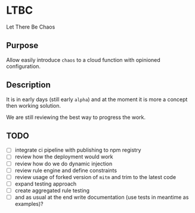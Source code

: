 # LTBC

Let There Be Chaos

## Purpose

Allow easily introduce `chaos` to a cloud function with opinioned configuration.

## Description

It is in early days (still early `alpha`) and at the moment it is more a concept then working solution.

We are still reviewing the best way to progress the work.

## TODO

- [ ] integrate ci pipeline with publishing to npm registry
- [ ] review how the deployment would work
- [ ] review how do we do dynamic injection
- [ ] review rule engine and define constraints
- [ ] review usage of forked version of `mitm` and trim to the latest code
- [ ] expand testing approach
- [ ] create aggregated rule testing
- [ ] and as usual at the end write documentation (use tests in meantime as examples)?
